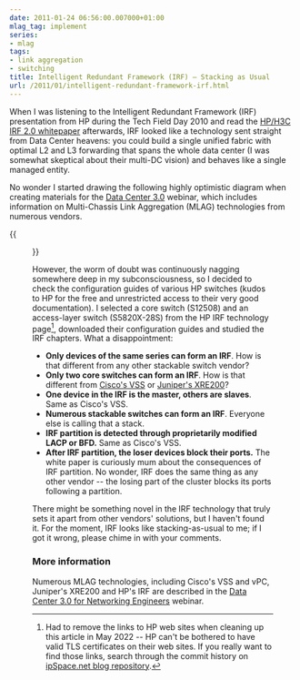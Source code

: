```yaml
---
date: 2011-01-24 06:56:00.007000+01:00
mlag_tag: implement
series:
- mlag
tags:
- link aggregation
- switching
title: Intelligent Redundant Framework (IRF) – Stacking as Usual
url: /2011/01/intelligent-redundant-framework-irf.html
---
```

When I was listening to the Intelligent Redundant Framework (IRF) presentation from HP during the Tech Field Day 2010 and read the [HP/H3C IRF 2.0 whitepaper](http://www.h3c.com/portal/download.do?id=1027834) afterwards, IRF looked like a technology sent straight from Data Center heavens: you could build a single unified fabric with optimal L2 and L3 forwarding that spans the whole data center (I was somewhat skeptical about their multi-DC vision) and behaves like a single managed entity.

No wonder I started drawing the following highly optimistic diagram when creating materials for the [Data Center 3.0](https://www.ipspace.net/Data_Center_3.0_for_Networking_Engineers) webinar, which includes information on Multi-Chassis Link Aggregation (MLAG) technologies from numerous vendors.
<!--more-->
{{<figure src="/2011/01/s320-irf.png" caption="Oversimplified HP IRF design">}}

However, the worm of doubt was continuously nagging somewhere deep in my subconsciousness, so I decided to check the configuration guides of various HP switches (kudos to HP for the free and unrestricted access to their very good documentation). I selected a core switch (S12508) and an access-layer switch (S5820X-28S) from the HP IRF technology page[^NOLINK], downloaded their configuration guides and studied the IRF chapters. What a disappointment:

[^NOLINK]: Had to remove the links to HP web sites when cleaning up this article in May 2022 -- HP can't be bothered to have valid TLS certificates on their web sites. If you really want to find those links, search through the commit history on [ipSpace.net blog repository](https://github.com/ipspace/blog).

-   **Only devices of the same series can form an IRF**. How is that different from any other stackable switch vendor?
-   **Only two core switches can form an IRF**. How is that different from [Cisco's VSS](/2010/10/multi-chassis-link-aggregation-stacking.html) or [Juniper's XRE200](/2010/11/multi-chassis-link-aggregation-mlag.html)?
-   **One device in the IRF is the master, others are slaves**. Same as Cisco's VSS.
-   **Numerous stackable switches can form an IRF**. Everyone else is calling that a stack.
-   **IRF partition is detected through proprietarily modified LACP or BFD.** Same as Cisco's VSS.
-   **After IRF partition, the loser devices block their ports.** The white paper is curiously mum about the consequences of IRF partition. No wonder, IRF does the same thing as any other vendor -- the losing part of the cluster blocks its ports following a partition.

There might be something novel in the IRF technology that truly sets it apart from other vendors' solutions, but I haven't found it. For the moment, IRF looks like stacking-as-usual to me; if I got it wrong, please chime in with your comments.

### More information

Numerous MLAG technologies, including Cisco's VSS and vPC, Juniper's XRE200 and HP's IRF are described in the [Data Center 3.0 for Networking Engineers](https://www.ipspace.net/DC30) webinar.
